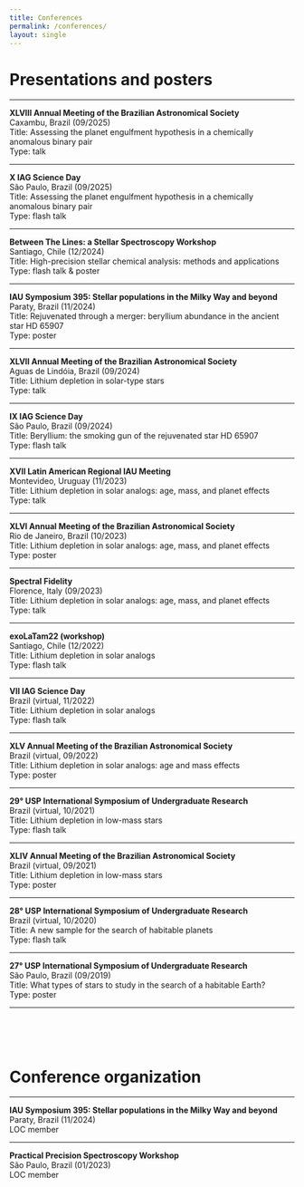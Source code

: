 ```yaml
---
title: Conferences
permalink: /conferences/
layout: single
---
```


# Presentations and posters  
---
**XLVIII Annual Meeting of the Brazilian Astronomical Society**   
Caxambu, Brazil (09/2025)  
Title: Assessing the planet engulfment hypothesis in a chemically anomalous binary pair  
Type: talk

---

**X IAG Science Day**  
São Paulo, Brazil (09/2025)  
Title: Assessing the planet engulfment hypothesis in a chemically anomalous binary pair  
Type: flash talk

---

**Between The Lines: a Stellar Spectroscopy Workshop**  
Santiago, Chile (12/2024)  
Title: High-precision stellar chemical analysis: methods and applications  
Type: flash talk & poster

---

**IAU Symposium 395: Stellar populations in the Milky Way and beyond**  
Paraty, Brazil (11/2024)  
Title: Rejuvenated through a merger: beryllium abundance in the ancient star HD 65907  
Type: poster

---

**XLVII Annual Meeting of the Brazilian Astronomical Society**  
Aguas de Lindóia, Brazil (09/2024)  
Title: Lithium depletion in solar-type stars  
Type: talk

---

**IX IAG Science Day**  
São Paulo, Brazil (09/2024)  
Title: Beryllium: the smoking gun of the rejuvenated star HD 65907  
Type: flash talk

---

**XVII Latin American Regional IAU Meeting**  
Montevideo, Uruguay (11/2023)  
Title: Lithium depletion in solar analogs: age, mass, and planet effects  
Type: talk 

---

**XLVI Annual Meeting of the Brazilian Astronomical Society**  
Rio de Janeiro, Brazil (10/2023)  
Title: Lithium depletion in solar analogs: age, mass, and planet effects  
Type: poster

---

**Spectral Fidelity**  
Florence, Italy (09/2023)  
Title: Lithium depletion in solar analogs: age, mass, and planet effects  
Type: talk

---

**exoLaTam22 (workshop)**  
Santiago, Chile (12/2022)  
Title: Lithium depletion in solar analogs  
Type: flash talk

---

**VII IAG Science Day**  
Brazil (virtual, 11/2022)  
Title: Lithium depletion in solar analogs  
Type: flash talk

---

**XLV Annual Meeting of the Brazilian Astronomical Society**  
Brazil (virtual, 09/2022)  
Title: Lithium depletion in solar analogs: age and mass effects  
Type: poster

---

**29° USP International Symposium of Undergraduate Research**  
Brazil (virtual, 10/2021)  
Title: Lithium depletion in low-mass stars  
Type: flash talk

---

**XLIV Annual Meeting of the Brazilian Astronomical Society**  
Brazil (virtual, 09/2021)  
Title: Lithium depletion in low-mass stars  
Type: poster

---

**28° USP International Symposium of Undergraduate Research**  
Brazil (virtual, 10/2020)  
Title: A new sample for the search of habitable planets  
Type: flash talk

---

**27° USP International Symposium of Undergraduate Research**  
São Paulo, Brazil (09/2019)  
Title: What types of stars to study in the search of a habitable Earth?  
Type: poster

---

<br><br><br>

# Conference organization
---
**IAU Symposium 395: Stellar populations in the Milky Way and beyond**  
Paraty, Brazil (11/2024)  
LOC member

---

**Practical Precision Spectroscopy Workshop**  
São Paulo, Brazil (01/2023)  
LOC member
